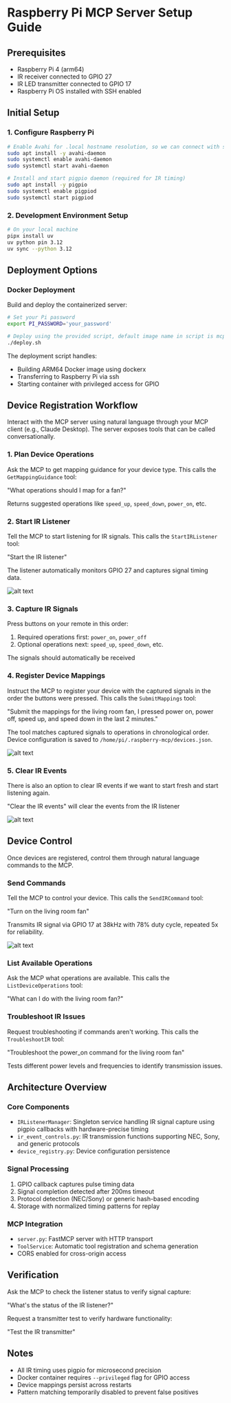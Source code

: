 # Raspberry Pi MCP Server Setup Guide

## Prerequisites

- Raspberry Pi 4 (arm64)
- IR receiver connected to GPIO 27
- IR LED transmitter connected to GPIO 17
- Raspberry Pi OS installed with SSH enabled

## Initial Setup

### 1. Configure Raspberry Pi

```bash
# Enable Avahi for .local hostname resolution, so we can connect with ssh to the pi without using the ip address
sudo apt install -y avahi-daemon
sudo systemctl enable avahi-daemon
sudo systemctl start avahi-daemon

# Install and start pigpio daemon (required for IR timing)
sudo apt install -y pigpio
sudo systemctl enable pigpiod
sudo systemctl start pigpiod
```

### 2. Development Environment Setup

```bash
# On your local machine
pipx install uv
uv python pin 3.12
uv sync --python 3.12
```

## Deployment Options

### Docker Deployment

Build and deploy the containerized server:

```bash
# Set your Pi password
export PI_PASSWORD='your_password'

# Deploy using the provided script, default image name in script is mcppi:v2
./deploy.sh
```

The deployment script handles:
- Building ARM64 Docker image using dockerx
- Transferring to Raspberry Pi via ssh
- Starting container with privileged access for GPIO

## Device Registration Workflow

Interact with the MCP server using natural language through your MCP client (e.g., Claude Desktop). The server exposes tools that can be called conversationally.

### 1. Plan Device Operations

Ask the MCP to get mapping guidance for your device type. This calls the `GetMappingGuidance` tool:

"What operations should I map for a fan?"

Returns suggested operations like `speed_up`, `speed_down`, `power_on`, etc.

### 2. Start IR Listener

Tell the MCP to start listening for IR signals. This calls the `StartIRListener` tool:

"Start the IR listener"

The listener automatically monitors GPIO 27 and captures signal timing data.

![alt text](images/start_ir_listener.png)

### 3. Capture IR Signals

Press buttons on your remote in this order:
1. Required operations first: `power_on`, `power_off`
2. Optional operations next: `speed_up`, `speed_down`, etc.

The signals should automatically be received

### 4. Register Device Mappings

Instruct the MCP to register your device with the captured signals in the order the buttons were pressed. This calls the `SubmitMappings` tool:

"Submit the mappings for the living room fan, I pressed power on, power off, speed up, and speed down in the last 2 minutes."

The tool matches captured signals to operations in chronological order. Device configuration is saved to `/home/pi/.raspberry-mcp/devices.json`.

![alt text](images/submit_mappings.png)

### 5. Clear IR Events

There is also an option to clear IR events if we want to start fresh and start listening again.

"Clear the IR events" will clear the events from the IR listener

![alt text](images/clear_ir_events.png)

## Device Control

Once devices are registered, control them through natural language commands to the MCP.

### Send Commands

Tell the MCP to control your device. This calls the `SendIRCommand` tool:

"Turn on the living room fan"

Transmits IR signal via GPIO 17 at 38kHz with 78% duty cycle, repeated 5x for reliability.

![alt text](images/send_ir_command.png)

### List Available Operations

Ask the MCP what operations are available. This calls the `ListDeviceOperations` tool:

"What can I do with the living room fan?"

### Troubleshoot IR Issues

Request troubleshooting if commands aren't working. This calls the `TroubleshootIR` tool:

"Troubleshoot the power_on command for the living room fan"

Tests different power levels and frequencies to identify transmission issues.

## Architecture Overview

### Core Components

- `IRListenerManager`: Singleton service handling IR signal capture using pigpio callbacks with hardware-precise timing
- `ir_event_controls.py`: IR transmission functions supporting NEC, Sony, and generic protocols
- `device_registry.py`: Device configuration persistence

### Signal Processing

1. GPIO callback captures pulse timing data
2. Signal completion detected after 200ms timeout
3. Protocol detection (NEC/Sony) or generic hash-based encoding
4. Storage with normalized timing patterns for replay

### MCP Integration

- `server.py`: FastMCP server with HTTP transport
- `ToolService`: Automatic tool registration and schema generation
- CORS enabled for cross-origin access

## Verification

Ask the MCP to check the listener status to verify signal capture:

"What's the status of the IR listener?"

Request a transmitter test to verify hardware functionality:

"Test the IR transmitter"

## Notes

- All IR timing uses pigpio for microsecond precision
- Docker container requires `--privileged` flag for GPIO access
- Device mappings persist across restarts
- Pattern matching temporarily disabled to prevent false positives
